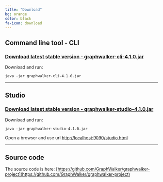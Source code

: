 ```yaml
---
title: "Download"
bg: orange
color: black
fa-icon: download
---
```


## Command line tool - CLI

### [Download latest stable version - graphwalker-cli-4.1.0.jar](https://github.com/GraphWalker/graphwalker-project/releases/download/4.1.0/graphwalker-cli-4.1.0.jar)

Download and run:
```console
java -jar graphwalker-cli-4.1.0.jar
```

---------------------------

## Studio

### [Download latest stable version - graphwalker-studio-4.1.0.jar](https://github.com/GraphWalker/graphwalker-project/releases/download/4.1.0/graphwalker-studio-4.1.0.jar)

Download and run:
```console
java -jar graphwalker-studio-4.1.0.jar
```

Open a browser and use url [http://localhost:9090/studio.html](http://localhost:9090/studio.html)

---------------------------

## Source code

The source code is here: [https://github.com/GraphWalker/graphwalker-project](https://github.com/GraphWalker/graphwalker-project)
